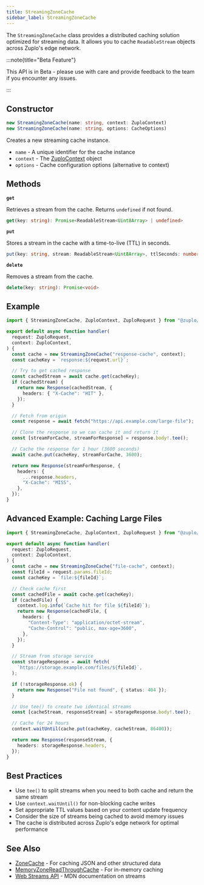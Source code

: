 ```yaml
---
title: StreamingZoneCache
sidebar_label: StreamingZoneCache
---
```


The `StreamingZoneCache` class provides a distributed caching solution optimized
for streaming data. It allows you to cache `ReadableStream` objects across
Zuplo's edge network.

:::note{title="Beta Feature"}

This API is in Beta - please use with care and provide feedback to the team if
you encounter any issues.

:::

## Constructor

```ts
new StreamingZoneCache(name: string, context: ZuploContext)
new StreamingZoneCache(name: string, options: CacheOptions)
```

Creates a new streaming cache instance.

- `name` - A unique identifier for the cache instance
- `context` - The [ZuploContext](./zuplo-context.md) object
- `options` - Cache configuration options (alternative to context)

## Methods

**`get`**

Retrieves a stream from the cache. Returns `undefined` if not found.

```ts
get(key: string): Promise<ReadableStream<Uint8Array> | undefined>
```

**`put`**

Stores a stream in the cache with a time-to-live (TTL) in seconds.

```ts
put(key: string, stream: ReadableStream<Uint8Array>, ttlSeconds: number): Promise<void>
```

**`delete`**

Removes a stream from the cache.

```ts
delete(key: string): Promise<void>
```

## Example

```ts
import { StreamingZoneCache, ZuploContext, ZuploRequest } from "@zuplo/runtime";

export default async function handler(
  request: ZuploRequest,
  context: ZuploContext,
) {
  const cache = new StreamingZoneCache("response-cache", context);
  const cacheKey = `response:${request.url}`;

  // Try to get cached response
  const cachedStream = await cache.get(cacheKey);
  if (cachedStream) {
    return new Response(cachedStream, {
      headers: { "X-Cache": "HIT" },
    });
  }

  // Fetch from origin
  const response = await fetch("https://api.example.com/large-file");

  // Clone the response so we can cache it and return it
  const [streamForCache, streamForResponse] = response.body!.tee();

  // Cache the response for 1 hour (3600 seconds)
  await cache.put(cacheKey, streamForCache, 3600);

  return new Response(streamForResponse, {
    headers: {
      ...response.headers,
      "X-Cache": "MISS",
    },
  });
}
```

## Advanced Example: Caching Large Files

```ts
import { StreamingZoneCache, ZuploContext, ZuploRequest } from "@zuplo/runtime";

export default async function handler(
  request: ZuploRequest,
  context: ZuploContext,
) {
  const cache = new StreamingZoneCache("file-cache", context);
  const fileId = request.params.fileId;
  const cacheKey = `file:${fileId}`;

  // Check cache first
  const cachedFile = await cache.get(cacheKey);
  if (cachedFile) {
    context.log.info(`Cache hit for file ${fileId}`);
    return new Response(cachedFile, {
      headers: {
        "Content-Type": "application/octet-stream",
        "Cache-Control": "public, max-age=3600",
      },
    });
  }

  // Stream from storage service
  const storageResponse = await fetch(
    `https://storage.example.com/files/${fileId}`,
  );

  if (!storageResponse.ok) {
    return new Response("File not found", { status: 404 });
  }

  // Use tee() to create two identical streams
  const [cacheStream, responseStream] = storageResponse.body!.tee();

  // Cache for 24 hours
  context.waitUntil(cache.put(cacheKey, cacheStream, 86400));

  return new Response(responseStream, {
    headers: storageResponse.headers,
  });
}
```

## Best Practices

- Use `tee()` to split streams when you need to both cache and return the same
  stream
- Use `context.waitUntil()` for non-blocking cache writes
- Set appropriate TTL values based on your content update frequency
- Consider the size of streams being cached to avoid memory issues
- The cache is distributed across Zuplo's edge network for optimal performance

## See Also

- [ZoneCache](./zone-cache.md) - For caching JSON and other structured data
- [MemoryZoneReadThroughCache](./memory-zone-read-through-cache.md) - For
  in-memory caching
- [Web Streams API](https://developer.mozilla.org/en-US/docs/Web/API/Streams_API) -
  MDN documentation on streams
